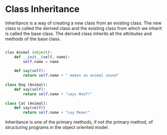# Class Inheritance

Inheritance is a way of creating a new class from an existing class. The new class is called the derived class and the existing class from which we inherit is called the base class. The derived class inherits all the attributes and methods of the base class.

```python

clas Animal (object):
    def __init__(self, name):
        self.name = name
        
    def say(self):
        return self.name + " makes an animal sound"
        
class Dog (Animal):
    def say(self):
        return self.name + "says Woof!"
         
class Cat (Animal):
    def say(self))
        return self.name + "say Meow!"
```

Inheritance is one of the primary methods, if not *the* primary method, of structuring programs in the object oriented model.

